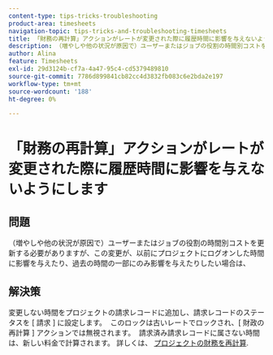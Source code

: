 ```yaml
---
content-type: tips-tricks-troubleshooting
product-area: timesheets
navigation-topic: tips-tricks-and-troubleshooting-timesheets
title: 「財務の再計算」アクションがレートが変更された際に履歴時間に影響を与えないようにします
description: （増やしや他の状況が原因で）ユーザーまたはジョブの役割の時間別コストを更新する必要がありますが、この変更が、以前にプロジェクトにログオンした時間に影響を与えたり、過去の時間の一部にのみ影響を与えたりしたい場合は、
author: Alina
feature: Timesheets
exl-id: 29d3124b-cf7a-4a47-95c4-cd5379489810
source-git-commit: 7786d899841cb82cc4d3832fb083c6e2bda2e197
workflow-type: tm+mt
source-wordcount: '188'
ht-degree: 0%

---
```


# 「財務の再計算」アクションがレートが変更された際に履歴時間に影響を与えないようにします

## 問題

（増やしや他の状況が原因で）ユーザーまたはジョブの役割の時間別コストを更新する必要がありますが、この変更が、以前にプロジェクトにログオンした時間に影響を与えたり、過去の時間の一部にのみ影響を与えたりしたい場合は、

## 解決策

変更しない時間をプロジェクトの請求レコードに追加し、請求レコードのステータスを [ 請求 ] に設定します。  このロックは古いレートでロックされ、[ 財政の再計算 ] アクションでは無視されます。  請求済み請求レコードに属さない時間は、新しい料金で計算されます。 詳しくは、 [プロジェクトの財務を再計算](../../manage-work/projects/project-finances/recalculate-project-finances.md).
